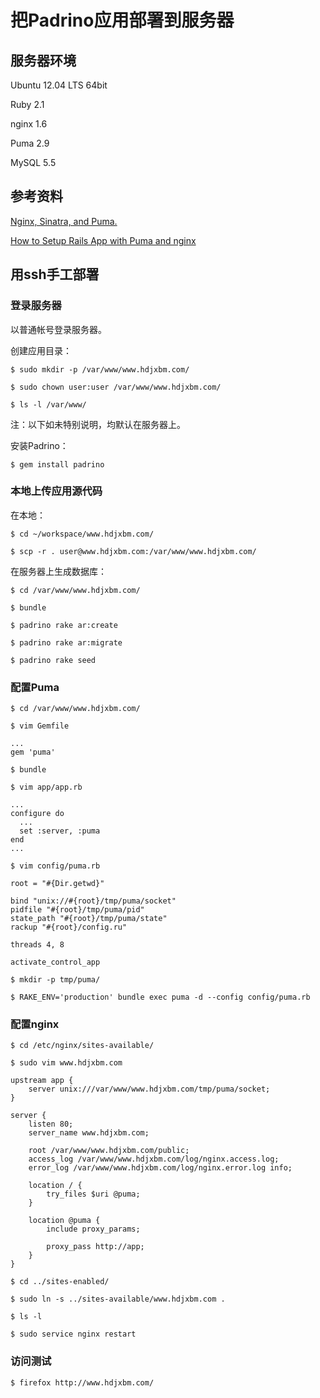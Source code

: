 # 把Padrino应用部署到服务器


## 服务器环境

Ubuntu 12.04 LTS 64bit

Ruby 2.1

nginx 1.6

Puma 2.9

MySQL 5.5


## 参考资料

[Nginx, Sinatra, and Puma.](https://gist.github.com/ctalkington/4448153 "Google关键字：padrino deploy nginx puma")

[How to Setup Rails App with Puma and nginx](https://github.com/joneslee85/ruby-journal-source/blob/master/source/_posts/2013-03-16-how-to-setup-rails-app-with-puma-and-nginx.markdown "Google关键字：bundle puma daemon")


## 用ssh手工部署

### 登录服务器

以普通帐号登录服务器。

创建应用目录：

    $ sudo mkdir -p /var/www/www.hdjxbm.com/

    $ sudo chown user:user /var/www/www.hdjxbm.com/

    $ ls -l /var/www/

注：以下如未特别说明，均默认在服务器上。

安装Padrino：

    $ gem install padrino

### 本地上传应用源代码

在本地：

    $ cd ~/workspace/www.hdjxbm.com/

    $ scp -r . user@www.hdjxbm.com:/var/www/www.hdjxbm.com/

在服务器上生成数据库：

    $ cd /var/www/www.hdjxbm.com/

    $ bundle

    $ padrino rake ar:create

    $ padrino rake ar:migrate

    $ padrino rake seed

### 配置Puma

    $ cd /var/www/www.hdjxbm.com/

    $ vim Gemfile

    ...
    gem 'puma'

    $ bundle

    $ vim app/app.rb

    ...
    configure do
      ...
      set :server, :puma
    end
    ...

    $ vim config/puma.rb

    root = "#{Dir.getwd}"

    bind "unix://#{root}/tmp/puma/socket"
    pidfile "#{root}/tmp/puma/pid"
    state_path "#{root}/tmp/puma/state"
    rackup "#{root}/config.ru"

    threads 4, 8

    activate_control_app

    $ mkdir -p tmp/puma/

    $ RAKE_ENV='production' bundle exec puma -d --config config/puma.rb

### 配置nginx

    $ cd /etc/nginx/sites-available/

    $ sudo vim www.hdjxbm.com

    upstream app {
        server unix:///var/www/www.hdjxbm.com/tmp/puma/socket;
    }

    server {
        listen 80;
        server_name www.hdjxbm.com;

        root /var/www/www.hdjxbm.com/public;
        access_log /var/www/www.hdjxbm.com/log/nginx.access.log;
        error_log /var/www/www.hdjxbm.com/log/nginx.error.log info;

        location / {
            try_files $uri @puma;
        }

        location @puma {
            include proxy_params;

            proxy_pass http://app;
        }
    }

    $ cd ../sites-enabled/

    $ sudo ln -s ../sites-available/www.hdjxbm.com .

    $ ls -l

    $ sudo service nginx restart

### 访问测试

    $ firefox http://www.hdjxbm.com/